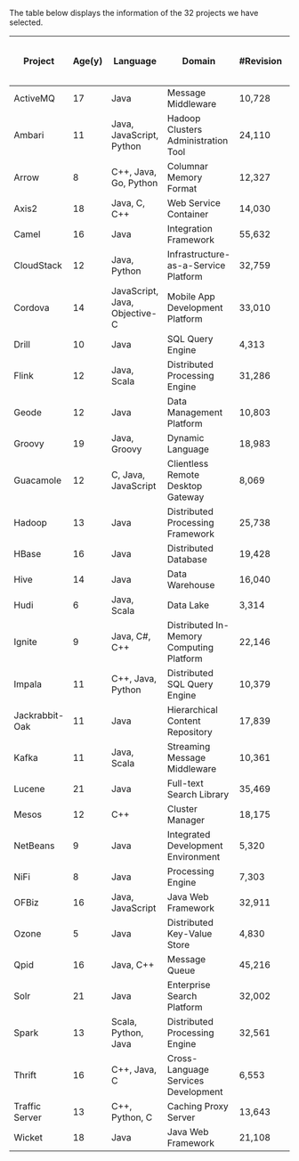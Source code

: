 The table below displays the information of the 32 projects we have selected.


| Project        | Age(y) | Language                      | Domain                                   | #Revision | #Committer | #Bug in JIRA | #Bug with priority changes |
|----------------|--------|-------------------------------|------------------------------------------|-----------|------------|--------------|----------------------------|
| ActiveMQ       | 17     | Java                          | Message Middleware                       | 10,728    | 166        | 5,058        | 216                        |
| Ambari         | 11     | Java, JavaScript, Python      | Hadoop Clusters Administration Tool      | 24,110    | 236        | 17,961       | 307                        |
| Arrow          | 8      | C++, Java, Go, Python         | Columnar Memory Format                   | 12,327    | 948        | 5,576        | 290                        |
| Axis2          | 18     | Java, C, C++                  | Web Service Container                    | 14,030    | 87         | 4,558        | 425                        |
| Camel          | 16     | Java                          | Integration Framework                    | 55,632    | 1,100      | 5,758        | 807                        |
| CloudStack     | 12     | Java, Python                  | Infrastructure-as-a-Service Platform     | 32,759    | 608        | 7,861        | 870                        |
| Cordova        | 14     | JavaScript, Java, Objective-C | Mobile App Development Platform          | 33,010    | 1,223      | 8,780        | 813                        |
| Drill          | 10     | Java                          | SQL Query Engine                         | 4,313     | 218        | 5,437        | 579                        |
| Flink          | 12     | Java, Scala                   | Distributed Processing Engine            | 31,286    | 1,598      | 11,003       | 2,049                      |
| Geode          | 12     | Java                          | Data Management Platform                 | 10,803    | 204        | 5,429        | 150                        |
| Groovy         | 19     | Java, Groovy                  | Dynamic Language                         | 18,983    | 440        | 6,921        | 352                        |
| Guacamole      | 12     | C, Java, JavaScript           | Clientless Remote Desktop Gateway        | 8,069     | 141        | 856          | 209                        |
| Hadoop         | 13     | Java                          | Distributed Processing Framework         | 25,738    | 645        | 23,798       | 2,244                      |
| HBase          | 16     | Java                          | Distributed Database                     | 19,428    | 600        | 12,227       | 1,142                      |
| Hive           | 14     | Java                          | Data Warehouse                           | 16,040    | 487        | 14,306       | 509                        |
| Hudi           | 6      | Java, Scala                   | Data Lake                                | 3,314     | 381        | 1,177        | 184                        |
| Ignite         | 9      | Java, C#, C++                 | Distributed In-Memory Computing Platform | 22,146    | 456        | 7,242        | 582                        |
| Impala         | 11     | C++, Java, Python             | Distributed SQL Query Engine             | 10,379    | 243        | 6,238        | 1,431                      |
| Jackrabbit-Oak | 11     | Java                          | Hierarchical Content Repository          | 17,839    | 77         | 3,726        | 168                        |
| Kafka          | 11     | Java, Scala                   | Streaming Message Middleware             | 10,361    | 1,116      | 6,808        | 617                        |
| Lucene         | 21     | Java                          | Full-text Search Library                 | 35,469    | 386        | 4,201        | 201                        |
| Mesos          | 12     | C++                           | Cluster Manager                          | 18,175    | 388        | 4,922        | 427                        |
| NetBeans       | 9      | Java                          | Integrated Development Environment       | 5,320     | 235        | 4,740        | 314                        |
| NiFi           | 8      | Java                          | Processing Engine                        | 7,303     | 570        | 4,427        | 221                        |
| OFBiz          | 16     | Java, JavaScript              | Java Web Framework                       | 32,911    | 89         | 4,740        | 215                        |
| Ozone          | 5      | Java                          | Distributed Key-Value Store              | 4,830     | 193        | 2,471        | 194                        |
| Qpid           | 16     | Java, C++                     | Message Queue                            | 45,216    | 121        | 5,097        | 214                        |
| Solr           | 21     | Java                          | Enterprise Search Platform               | 32,002    | 228        | 7,209        | 377                        |
| Spark          | 13     | Scala, Python, Java           | Distributed Processing Engine            | 32,561    | 2,572      | 15,508       | 1,773                      |
| Thrift         | 16     | C++, Java, C                  | Cross-Language Services Development      | 6,553     | 562        | 3,058        | 183                        |
| Traffic Server | 13     | C++, Python, C                | Caching Proxy Server                     | 13,643    | 381        | 3,026        | 165                        |
| Wicket         | 18     | Java                          | Java Web Framework                       | 21,108    | 142        | 4,193        | 212                        |